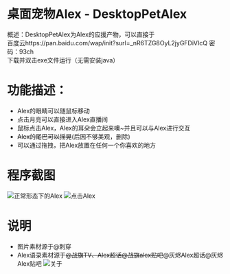 # 桌面宠物Alex - DesktopPetAlex
概述：DesktopPetAlex为Alex的应援产物，可以直接于
<br>百度云https://pan.baidu.com/wap/init?surl=_nR6TZG8OyL2jyGFDiVIcQ 密码：93ch</br>
下载并双击exe文件运行（无需安装java）
# 功能描述：
* Alex的眼睛可以随鼠标移动
* 点击月亮可以直接进入Alex直播间
* 鼠标点击Alex，Alex的耳朵会立起来噢~并且可以与Alex进行交互
* <del>Alex的尾巴可以摇晃</del>(后因不够美观，删除)
* 可以通过拖拽，把Alex放置在任何一个你喜欢的地方
# 程序截图
![正常形态下的Alex](https://github.com/qiu-star/pic/blob/master/alex/alex%E6%AD%A3%E5%B8%B8.jpg?raw=true)
![点击Alex](https://github.com/qiu-star/pic/blob/master/alex/alex%E7%82%B9%E5%87%BB.jpg?raw=true)
# 说明
* 图片素材源于@刺穿
* Alex语录素材源于<del>@战旗TV、Alex超话@战旗alex贴吧</del>@灰烬Alex超话@灰烬Alex贴吧
![关于](https://github.com/qiu-star/pic/blob/master/alex/alex%E5%85%B3%E4%BA%8E.jpg?raw=true)
